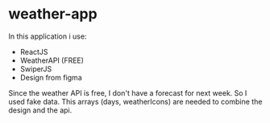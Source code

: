 # weather-app
In this application i use:
- ReactJS
- WeatherAPI (FREE)
- SwiperJS
- Design from figma

Since the weather API is free, I don't have a forecast for next week. So I used fake data.
This arrays (days, weatherIcons) are needed to combine the design and the api.
